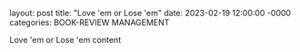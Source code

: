 layout: post
title: "Love 'em or Lose 'em"
date: 2023-02-19 12:00:00 -0000
categories: BOOK-REVIEW MANAGEMENT

Love 'em or Lose 'em content